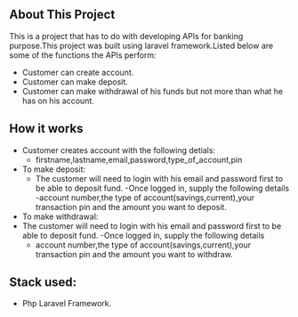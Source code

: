 



## About This Project

This is a project that has to do with developing APIs for banking purpose.This project was built using laravel framework.Listed below are some of the functions the APIs perform:

- Customer can create account.
- Customer can make deposit.
- Customer can make withdrawal of his funds but not more than what he has on his account.



## How it works

- Customer creates account with the following detials:
  - firstname,lastname,email,password,type_of_account,pin
- To make deposit:
   - The customer will need to login with his email and password first to be able to deposit fund.
   -Once logged in, supply the following details
      -account number,the type of account(savings,current),your transaction pin and the amount you want to deposit.
- To make withdrawal:
 - The customer will need to login with his email and password first to be able to deposit fund.
   -Once logged in, supply the following details
      - account number,the type of account(savings,current),your transaction pin and the amount you want to withdraw.

## Stack used:
   - Php Laravel Framework.
